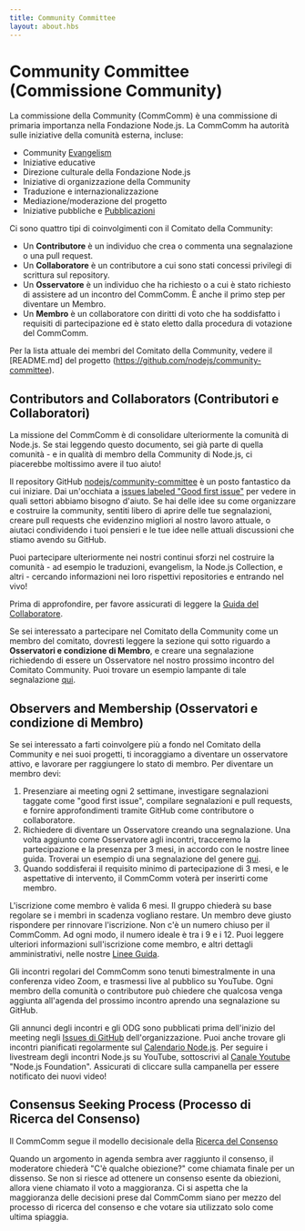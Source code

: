 ```yaml
---
title: Community Committee
layout: about.hbs
---
```


# Community Committee (Commissione Community)
La commissione della Community (CommComm) è una commissione di primaria importanza nella Fondazione Node.js. La CommComm ha autorità sulle iniziative della comunità esterna, incluse:  

 - Community [Evangelism](https://github.com/nodejs/evangelism)
 - Iniziative educative
 - Direzione culturale della Fondazione Node.js
 - Iniziative di organizzazione della Community
 - Traduzione e internazionalizzazione
 - Mediazione/moderazione del progetto
 - Iniziative pubbliche e [Pubblicazioni](https://medium.com/the-node-js-collection)

Ci sono quattro tipi di coinvolgimenti con il Comitato della Community:
  - Un **Contributore** è un individuo che crea o commenta una segnalazione o una pull request.
  - Un **Collaboratore** è un contributore a cui sono stati concessi privilegi di scrittura sul repository.
  - Un **Osservatore** è un individuo che ha richiesto o a cui è stato richiesto di assistere ad un incontro del CommComm. È anche il primo step per diventare un Membro.
  - Un **Membro** è un collaboratore con diritti di voto che ha soddisfatto i requisiti di partecipazione ed è stato eletto dalla procedura di votazione del CommComm.

Per la lista attuale dei membri del Comitato della Community, vedere il [README.md] del progetto (https://github.com/nodejs/community-committee).

## Contributors and Collaborators (Contributori e Collaboratori)

La missione del CommComm è di consolidare ulteriormente la comunità di Node.js. Se stai leggendo questo documento, sei già parte di quella comunità - e in qualità di membro della Community di Node.js, ci piacerebbe moltissimo avere il tuo aiuto!

Il repository GitHub [nodejs/community-committee](https://github.com/nodejs/community-committee) è un posto fantastico da cui iniziare. Dai un'occhiata a [issues labeled "Good first issue"](https://github.com/nodejs/community-committee/labels/good%20first%20issue) per vedere in quali settori abbiamo bisogno d'aiuto.
Se hai delle idee su come organizzare e costruire la community, sentiti libero di aprire delle tue segnalazioni, creare pull requests che evidenzino migliori al nostro lavoro attuale, o aiutaci condividendo i tuoi pensieri e le tue idee nelle attuali discussioni che stiamo avendo su GitHub.

Puoi partecipare ulteriormente nei nostri continui sforzi nel costruire la comunità - ad esempio le traduzioni, evangelism, la Node.js Collection, e altri - cercando informazioni nei loro rispettivi repositories e entrando nel vivo!

Prima di approfondire, per favore assicurati di leggere la [Guida del Collaboratore](https://github.com/nodejs/community-committee/blob/master/COLLABORATOR_GUIDE.md).

Se sei interessato a partecipare nel Comitato della Community come un membro del comitato, dovresti leggere la sezione qui sotto riguardo a **Osservatori e condizione di Membro**, e creare una segnalazione richiedendo di essere un Osservatore nel nostro prossimo incontro del Comitato Community.
Puoi trovare un esempio lampante di tale segnalazione [qui](https://github.com/nodejs/community-committee/issues/142).

## Observers and Membership (Osservatori e condizione di Membro)

Se sei interessato a farti coinvolgere più a fondo nel Comitato della Community e nei suoi progetti, ti incoraggiamo a diventare un osservatore attivo, e lavorare per raggiungere lo stato di membro. Per diventare un membro devi:

 1. Presenziare ai meeting ogni 2 settimane, investigare segnalazioni taggate come "good first issue", compilare segnalazioni e pull requests, e fornire approfondimenti tramite GitHub come contributore o collaboratore.
 2. Richiedere di diventare un Osservatore creando una segnalazione. Una volta aggiunto come Osservatore agli incontri, tracceremo la partecipazione e la presenza per 3 mesi, in accordo con le nostre linee guida. Troverai un esempio di una segnalazione del genere [qui](https://github.com/nodejs/community-committee/issues/142).
 3. Quando soddisferai il requisito minimo di partecipazione di 3 mesi, e le aspettative di intervento, il CommComm voterà per inserirti come membro.

L'iscrizione come membro è valida 6 mesi. Il gruppo chiederà su base regolare se i membri in scadenza vogliano restare. Un membro deve giusto rispondere per rinnovare l'iscrizione. Non c'è un numero chiuso per il CommComm. Ad ogni modo, il numero ideale è tra i 9 e i 12. Puoi leggere ulteriori informazioni sull'iscrizione come membro, e altri dettagli amministrativi, nelle nostre [Linee Guida](https://github.com/nodejs/community-committee/blob/master/GOVERNANCE.md).

Gli incontri regolari del CommComm sono tenuti bimestralmente in una conferenza video Zoom, e trasmessi live al pubblico su YouTube. Ogni membro della comunità o contributore può chiedere che qualcosa venga aggiunta all'agenda del prossimo incontro aprendo una segnalazione su GitHub.

Gli annunci degli incontri e gli ODG sono pubblicati prima dell'inizio del meeting negli [Issues di GitHub](https://github.com/nodejs/community-committee/issues) dell'organizzazione.
Puoi anche trovare gli incontri pianificati regolarmente sul [Calendario Node.js](https://nodejs.org/calendar). Per seguire i livestream degli incontri Node.js su YouTube, sottoscrivi al [Canale Youtube](https://www.youtube.com/channel/UCQPYJluYC_sn_Qz_XE-YbTQ) "Node.js Foundation".
Assicurati di cliccare sulla campanella per essere notificato dei nuovi video! 

## Consensus Seeking Process (Processo di Ricerca del Consenso)

Il CommComm segue il modello decisionale della [Ricerca del Consenso](https://en.wikipedia.org/wiki/Consensus-seeking_decision-making)

Quando un argomento in agenda sembra aver raggiunto il consenso, il moderatore chiederà "C'è qualche obiezione?" come chiamata finale per un dissenso. Se non si riesce ad ottenere un consenso esente da obiezioni, allora viene chiamato il voto a maggioranza. Ci si aspetta che la maggioranza delle decisioni prese dal CommComm siano per mezzo del processo di ricerca del consenso e che votare sia utilizzato solo come ultima spiaggia.